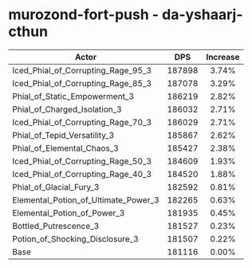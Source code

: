 # murozond-fort-push - da-yshaarj-cthun
| Actor | DPS | Increase |
|---|:---:|:---:|
|Iced_Phial_of_Corrupting_Rage_95_3|187898|3.74%|
|Iced_Phial_of_Corrupting_Rage_85_3|187078|3.29%|
|Phial_of_Static_Empowerment_3|186219|2.82%|
|Phial_of_Charged_Isolation_3|186032|2.71%|
|Iced_Phial_of_Corrupting_Rage_70_3|186029|2.71%|
|Phial_of_Tepid_Versatility_3|185867|2.62%|
|Phial_of_Elemental_Chaos_3|185427|2.38%|
|Iced_Phial_of_Corrupting_Rage_50_3|184609|1.93%|
|Iced_Phial_of_Corrupting_Rage_40_3|184520|1.88%|
|Phial_of_Glacial_Fury_3|182592|0.81%|
|Elemental_Potion_of_Ultimate_Power_3|182265|0.63%|
|Elemental_Potion_of_Power_3|181935|0.45%|
|Bottled_Putrescence_3|181527|0.23%|
|Potion_of_Shocking_Disclosure_3|181507|0.22%|
|Base|181116|0.00%|
